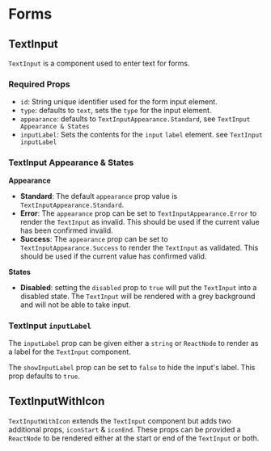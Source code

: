 # Forms

## TextInput
`TextInput` is a component used to enter text for forms.

### Required Props

 - `id`: String unique identifier used for the form input element.
 - `type`: defaults to `text`, sets the `type` for the input element.
 - `appearance`: defaults to `TextInputAppearance.Standard`, see `TextInput Appearance & States`
 - `inputLabel`: Sets the contents for the `input` `label` element. see `TextInput inputLabel`
 
### TextInput Appearance & States

**Appearance**
 
 - **Standard**: The default `appearance` prop value is `TextInputAppearance.Standard`.
 - **Error**: The `appearance` prop can be set to `TextInputAppearance.Error`  to render the `TextInput` as invalid. This should be used if the current value has been confirmed invalid.
 - **Success**: The `appearance` prop can be set to `TextInputAppearance.Success` to render the `TextInput` as validated. This should be used if the current value has confirmed valid.

**States**
 
 - **Disabled**: setting the `disabled` prop to `true` will put the `TextInput` into a disabled state. The `TextInput` will be rendered with a grey background and will not be able to take input.
 
### TextInput `inputLabel`

The `inputLabel` prop can be given either a `string` or `ReactNode` to render as a label for the `TextInput` component.

The `showInputLabel` prop can be set to `false` to hide the input's label. This prop defaults to `true`. 

## TextInputWithIcon
`TextInputWithIcon` extends the `TextInput` component but adds two additional props, `iconStart` & `iconEnd`. These props can be provided a `ReactNode` to be rendered either at the start or end of the `TextInput` or both.
